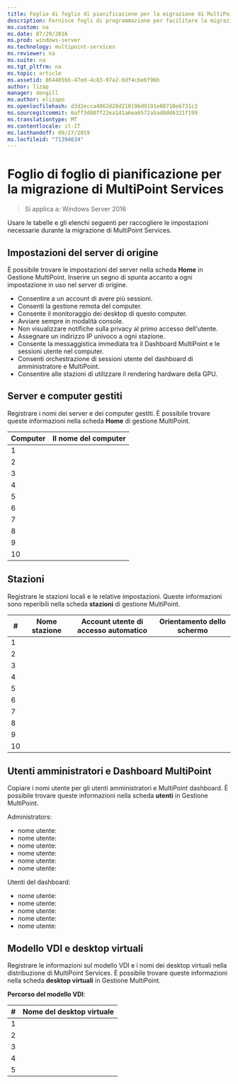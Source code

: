 ```yaml
---
title: Foglio di foglio di pianificazione per la migrazione di MultiPoint Services
description: Fornisce fogli di programmazione per facilitare la migrazione a MultiPoint Services in Windows Server 2016
ms.custom: na
ms.date: 07/29/2016
ms.prod: windows-server
ms.technology: multipoint-services
ms.reviewer: na
ms.suite: na
ms.tgt_pltfrm: na
ms.topic: article
ms.assetid: 864405bb-47ed-4c83-97a2-8df4c6e6f96b
author: lizap
manager: dongill
ms.author: elizapo
ms.openlocfilehash: d3d2ecca4062d28d210196d9191e08710eb731c2
ms.sourcegitcommit: 6aff3d88ff22ea141a6ea6572a5ad8dd6321f199
ms.translationtype: MT
ms.contentlocale: it-IT
ms.lasthandoff: 09/27/2019
ms.locfileid: "71394634"
---
```

# <a name="planning-worksheet-for-multipoint-services-migration"></a>Foglio di foglio di pianificazione per la migrazione di MultiPoint Services

>Si applica a: Windows Server 2016

Usare le tabelle e gli elenchi seguenti per raccogliere le impostazioni necessarie durante la migrazione di MultiPoint Services.

## <a name="source-server-settings"></a>Impostazioni del server di origine

È possibile trovare le impostazioni del server nella scheda **Home** in Gestione MultiPoint. Inserire un segno di spunta accanto a ogni impostazione in uso nel server di origine.

- Consentire a un account di avere più sessioni.
- Consenti la gestione remota del computer.
- Consente il monitoraggio dei desktop di questo computer.
- Avviare sempre in modalità console.
- Non visualizzare notifiche sulla privacy al primo accesso dell'utente.
- Assegnare un indirizzo IP univoco a ogni stazione.
- Consente la messaggistica immediata tra il Dashboard MultiPoint e le sessioni utente nel computer.
- Consenti orchestrazione di sessioni utente del dashboard di amministratore e MultiPoint.
- Consentire alle stazioni di utilizzare il rendering hardware della GPU.

## <a name="managed-servers-and-computers"></a>Server e computer gestiti

Registrare i nomi dei server e dei computer gestiti. È possibile trovare queste informazioni nella scheda **Home** di gestione MultiPoint.

| Computer | Il nome del computer |
|----------|---------------|
| 1        |               |
| 2        |               |
| 3        |               |
| 4        |               |
| 5        |               |
| 6        |               |
| 7        |               |
| 8        |               |
| 9        |               |
| 10       |               |


## <a name="stations"></a>Stazioni

Registrare le stazioni locali e le relative impostazioni. Queste informazioni sono reperibili nella scheda **stazioni** di gestione MultiPoint.

| #  | Nome stazione | Account utente di accesso automatico | Orientamento dello schermo |
|----|--------------|-------------------------|---------------------|
| 1  |              |                         |                     |
| 2  |              |                         |                     |
| 3  |              |                         |                     |
| 4  |              |                         |                     |
| 5  |              |                         |                     |
| 6  |              |                         |                     |
| 7  |              |                         |                     |
| 8  |              |                         |                     |
| 9  |              |                         |                     |
| 10 |              |                         |                     |

## <a name="administrators-and-multipoint-dashboard-users"></a>Utenti amministratori e Dashboard MultiPoint

Copiare i nomi utente per gli utenti amministratori e MultiPoint dashboard. È possibile trovare queste informazioni nella scheda **utenti** in Gestione MultiPoint.

Administrators:

- nome utente:
- nome utente:
- nome utente:
- nome utente:
- nome utente:
- nome utente:

Utenti del dashboard:

- nome utente:
- nome utente:
- nome utente:
- nome utente:
- nome utente:

## <a name="vdi-template-and-virtual-desktops"></a>Modello VDI e desktop virtuali

Registrare le informazioni sul modello VDI e i nomi dei desktop virtuali nella distribuzione di MultiPoint Services. È possibile trovare queste informazioni nella scheda **desktop virtuali** in Gestione MultiPoint.

**Percorso del modello VDI**: 

| # | Nome del desktop virtuale      |
|---|---------------------------|
| 1 |                           |
| 2 |                           |
| 3 |                           |
| 4 |                           |
| 5 |                           |